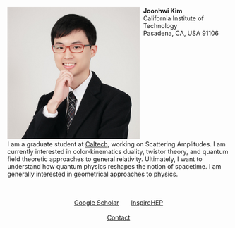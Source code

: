 <div class="container">
  <div class="container">
    <div style="float:left">
      <img src="/images/amiti22-8a-square-med.jpg" style="max-height:300px">
      &nbsp;
    </div>
    <p>
      <b>Joonhwi Kim</b>
      <br>
      California Institute of Technology
      <br>
      Pasadena, CA, USA 91106
    </p>
  </div>
  <br>
</div>
<br>

<div class="container" style="clear:both">
  <!-- I am a graduate student at Caltech, working on Scattering Amplitudes. In a sense, I am a “relativist” learning how to rethink the very notion of spacetime and gravity from amplitudes in quantum field theory. Specifically, my current interests are color-kinematics duality and twistor theory. More generally, I am interested in geometrical approaches to physics. -->
  I am a graduate student at <a href="https://pma.caltech.edu/people/joonhwi-kim">Caltech</a>,
  working on Scattering Amplitudes.
  I am currently interested in 
  color-kinematics duality,
  twistor theory,
  and quantum field theoretic approaches to general relativity.
  Ultimately, I want to understand how quantum physics reshapes the notion of spacetime.
  I am generally interested in geometrical approaches to physics.
</div>
<br>

<div class="container">
  <p style="text-align:center">
    <br>
    <a href="https://scholar.google.com/citations?user=A15RZN4AAAAJ">Google Scholar</a>
    &nbsp;&nbsp;&nbsp;&nbsp;&nbsp;
    <a href="https://inspirehep.net/authors/1926101">InspireHEP</a>
    <br>
    &nbsp;
    <br>
    <a href="/contact/index.html">Contact </a>
  </p>
</div>


